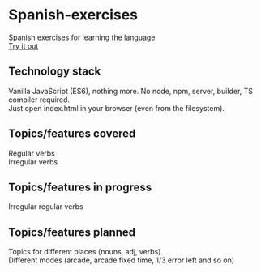 # Spanish-exercises
Spanish exercises for learning the language  
[Try it out](http://cosmodream.ga/Spanish-exercises/)  
## Technology stack
Vanilla JavaScript (ES6), nothing more. No node, npm, server, builder, TS compiler required.  
Just open index.html in your browser (even from the filesystem).
## Topics/features covered
Regular verbs  
Irregular verbs  
## Topics/features in progress
Irregular regular verbs  
## Topics/features planned
Topics for different places (nouns, adj, verbs)  
Different modes (arcade, arcade fixed time, 1/3 error left and so on)
